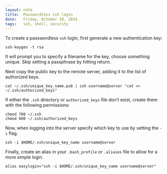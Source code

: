 ```yaml
---
layout: note
title:  Passwordless ssh login
date:   Friday, October 10, 2014
tags:   ssh, shell, security
---
```


To create a passwordless `ssh` login, first generate a new authentication key:

    ssh-keygen -t rsa

It will prompt you to specify a filename for the key, choose something unique. Skip setting a passphrase by hitting return.

Next copy the public key to the remote server, adding it to the list of authorized keys.

    cat ~/.ssh/unique_key_name.pub | ssh username@server "cat >> ~/.ssh/authorized_keys"

If either the `.ssh` directory or `authorized_keys` file don’t exist, create them with the following permissions:

    chmod 700 ~/.ssh
    chmod 600 ~/.ssh/authorized_keys

Now, when logging into the server specify which key to use by setting the `-i` flag.

    ssh -i $HOME/.ssh/unique_key_name username@server

Finally, create an alias in your `.bash_profile` or `.aliases` file to allow for a more simple login.

    alias easylogin="ssh -i $HOME/.ssh/unique_key_name username@server"
